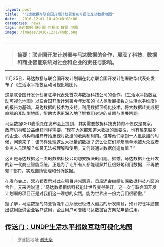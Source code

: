 ```yaml
---
layout: post
title:  "马达数据与联合国开发计划署发布可视化互动数据地图"
date:   2016-12-01 10:49:00+08:00
categories: news
tags: 马达数据 联合国 可视化 数据 地图
image: /images/2016/12/1/undp.png
---
```


---------
> ### 摘要：联合国开发计划署与马达数据的合作，展现了科技、数据和商业智能系统对社会和企业的责任与影响。
--------

11月25日，马达数据与联合国开发计划署在北京联合国开发计划署驻华代表处发布了《生活水平指数互动可视化地图》。

这是联合国开发计划署驻华代表处首次与数据科技公司的合作。《生活水平指数互动可视化地图》以联合国开发计划署今年发布的《人类发展指数之生活水平维度》的报告为基础，马达数据的技术为支持，利用数据可视化技术，将大数据转变成更直观的互动型地图，帮助大家更深入地了解我们身边的贫困与发展问题。

马达数据CEO麦采尧在发布会上提到，其实需要数据科技支持的不仅仅是商家，政府机构和公益组织同样需要。“现在大家都知道大数据的重要性，也有越来越多的企业、机构和组织开始重视对数据的收集和利用。但等他们拿到一大批数据的时候，问题来了：该怎样处理这么大批量的数据？怎么让它们能够简单地被大众或者业务人员理解？如果无法被理解和使用，又何谈通过数据创造价值？”

这正是马达数据这一类的数据科技公司想要解决的问题。据悉，马达数据正在开发的新一代商业智能系统，正是为了让所有人都能理解并且很好地利用数据，不再依赖IT部门，实现自助管理和分析数据。

在发布会上，双方都表示对此次项目非常满意，日后还会继续加深数据科技方面的合作。麦采尧说道：“马达数据相信科技能让世界变得美好，这一次与联合国开发计划署的项目正是对我们这一理想的实践。能为世界出一份力我们很骄傲。”

据了解，马达数据的商业智能平台系统已经进入最后的研发阶段，预计将在年底推出试用版供企业客户试用，企业用户可登陆马达数据官方网站申请试用。

## [传送门：UNDP生活水平指数互动可视化地图](http://undp.madadata.com/)


> 原链接地址 [创头条](http://www.ctoutiao.com/109575.html)

